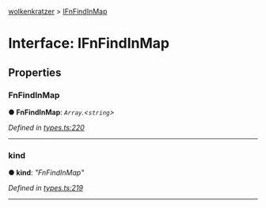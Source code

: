 [wolkenkratzer](../README.md) > [IFnFindInMap](../interfaces/ifnfindinmap.md)



# Interface: IFnFindInMap


## Properties
<a id="fnfindinmap"></a>

###  FnFindInMap

**●  FnFindInMap**:  *`Array`.<`string`>* 

*Defined in [types.ts:220](https://github.com/arminhammer/wolkenkratzer/blob/d0b0d87/src/types.ts#L220)*





___

<a id="kind"></a>

###  kind

**●  kind**:  *"FnFindInMap"* 

*Defined in [types.ts:219](https://github.com/arminhammer/wolkenkratzer/blob/d0b0d87/src/types.ts#L219)*





___


